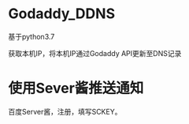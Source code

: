 # Godaddy_DDNS
基于python3.7

获取本机IP，将本机IP通过Godaddy API更新至DNS记录

# 使用Sever酱推送通知
百度Server酱，注册，填写SCKEY。
